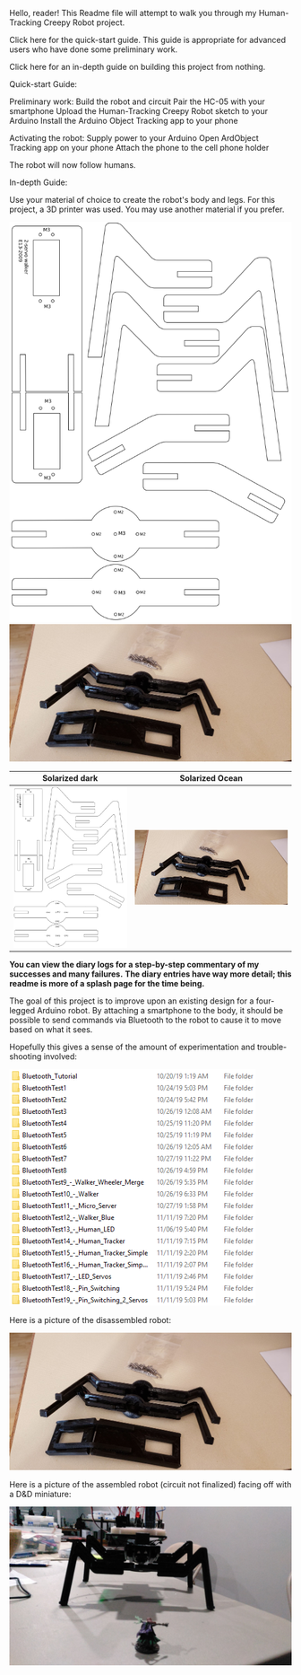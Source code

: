 Hello, reader!  This Readme file will attempt to walk you through my Human-Tracking Creepy Robot project.

Click here for the quick-start guide.  This guide is appropriate for advanced users who have done some preliminary work.

Click here for an in-depth guide on building this project from nothing.




Quick-start Guide:

Preliminary work:
Build the robot and circuit
Pair the HC-05 with your smartphone
Upload the Human-Tracking Creepy Robot sketch to your Arduino
Install the Arduino Object Tracking app to your phone

Activating the robot:
Supply power to your Arduino
Open ArdObject Tracking app on your phone
Attach the phone to the cell phone holder

The robot will now follow humans.



In-depth Guide:

Use your material of choice to create the robot's body and legs.  For this project, a 3D printer was used.  You may use another material if you prefer.

![Parts](/Images/walker.png)
![Disassembled Robot](/Images/parts.jpg)

Solarized dark             |  Solarized Ocean
:-------------------------:|:-------------------------:
![](/Images/walker.png)  |  ![](/Images/parts.jpg)

**You can view the diary logs for a step-by-step commentary of my successes and many failures.**
**The diary entries have way more detail; this readme is more of a splash page for the time being.**

The goal of this project is to improve upon an existing design for a four-legged Arduino robot.  By attaching a smartphone to the body, it should be possible to send commands via Bluetooth to the robot to cause it to move based on what it sees.

Hopefully this gives a sense of the amount of experimentation and trouble-shooting involved:

![Bluetooth Experiments](/Images/BluetoothExperiments.png)

Here is a picture of the disassembled robot:

![Disassembled Robot](/Images/parts.jpg)

Here is a picture of the assembled robot (circuit not finalized) facing off with a D&D miniature:

![Bluetooth Experiments](/Images/dnd.jpg)

